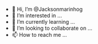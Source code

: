 - 👋 Hi, I’m @Jacksonmarinhog
- 👀 I’m interested in ...
- 🌱 I’m currently learning ...
- 💞️ I’m looking to collaborate on ...
- 📫 How to reach me ...

<!---
Jacksonmarinhog/Jacksonmarinhog is a ✨ special ✨ repository because its `README.md` (this file) appears on your GitHub profile.
You can click the Preview link to take a look at your changes.
--->
